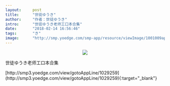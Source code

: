 ```yaml
---
layout:     post
title:      "世徒ゆうき"
author:     "作者：世徒ゆうき"
intro:      "世徒ゆうき老师工口本合集"
date:       "2018-02-14 16:56:46"
tags:       "き"
image:      "http://smp.yoedge.com/smp-app/resource/viewImage/1001009appline.png"
---
```

<div style="text-align: center">
<p><img src="http://smp.yoedge.com/smp-app/resource/viewImage/1001009appline.png"/></p>
</div>
<p class="post-meta">
<span>世徒ゆうき老师工口本合集</span>
</p>
[http://smp3.yoedge.com/view/gotoAppLine/1029259](http://smp3.yoedge.com/view/gotoAppLine/1029259){:target="_blank"}


